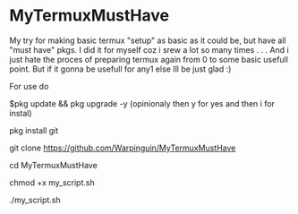 
# MyTermuxMustHave
My try for making basic termux "setup" as basic as it could be, but have all "must have" pkgs.
I did it for myself coz i srew a lot so many times . . .
And i just hate the proces of preparing termux again from 0 to some basic usefull point.
But if it gonna be usefull for any1 else Ill be just glad :)

For use do

 $pkg update && pkg upgrade -y (opinionaly then y for yes and then i for instal)

 pkg install git

 git clone https://github.com/Warpinguin/MyTermuxMustHave

 cd MyTermuxMustHave

 chmod +x my_script.sh

 ./my_script.sh
